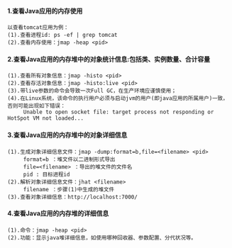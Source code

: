 #### 1.查看Java应用的内存使用
```
以查看tomcat应用为例：
(1).查看进程id: ps -ef | grep tomcat
(2).查看内存使用：jmap -heap <pid>
```

#### 2.查看Java应用的内存堆中的对象统计信息:包括类、实例数量、合计容量
```
(1).查看所有对象信息：jmap -histo <pid>
(2).查看存活对象信息：jmap -histo:live <pid>
(3).带live参数的命令会导致一次Full GC，在生产环境应谨慎使用；
(4).在Linux系统，该命令的执行用户必须与启动jvm的用户(即java应用的所属用户)一致，否则可能出现如下错误：
     Unable to open socket file: target process not responding or HotSpot VM not loaded...
```

#### 3.查看Java应用的内存堆中的对象详细信息
```
(1).生成对象详细信息文件：jmap -dump:format=b,file=<filename> <pid>
     format=b ：堆文件以二进制形式导出
     file=<filename> ：导出的堆文件的文件名
     pid : 目标进程id
(2).解析对象详细信息文件：jhat <filename>
     filename ：步骤(1)中生成的堆文件
(3).查看对象详细信息：http://localhost:7000/
```

#### 4.查看Java应用的内存堆的详细信息
```
(1).命令：jmap -heap <pid>
(2).功能：显示java堆详细信息，如使用哪种回收器、参数配置、分代状况等。
```






























